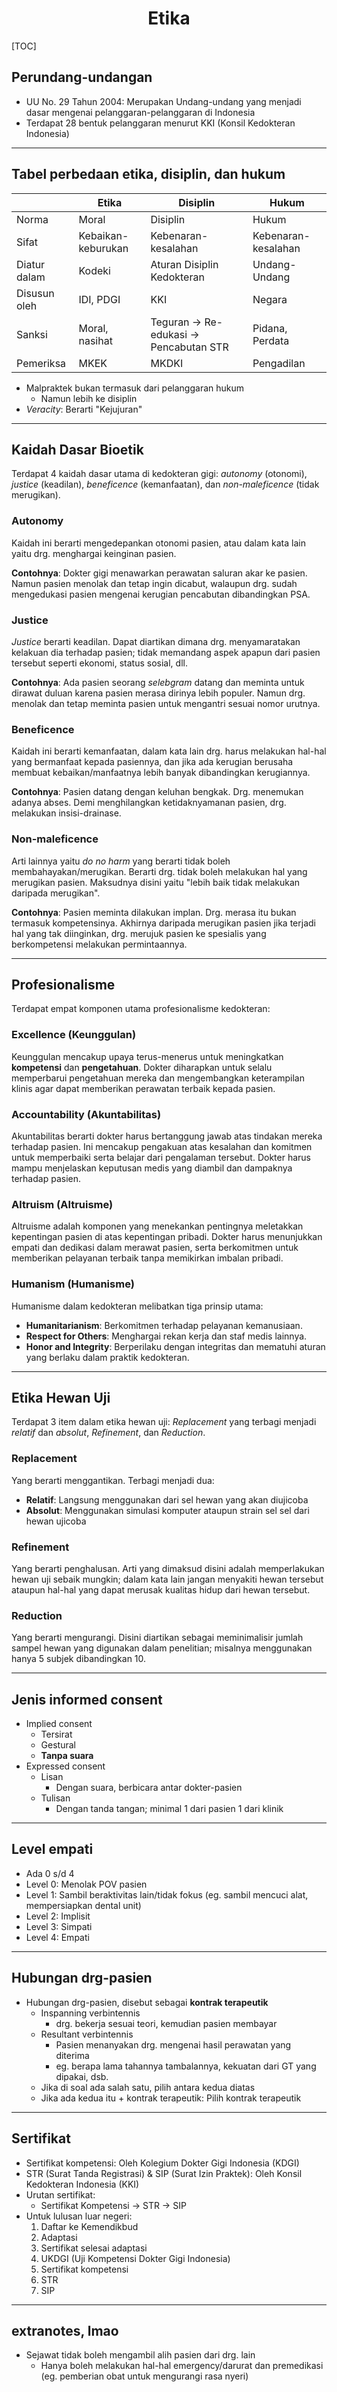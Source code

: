 # <center>Etika</center>

[TOC]

## Perundang-undangan

- UU No. 29 Tahun 2004: Merupakan Undang-undang yang menjadi dasar mengenai pelanggaran-pelanggaran di Indonesia
- Terdapat 28 bentuk pelanggaran menurut KKI (Konsil Kedokteran Indonesia)

---

## Tabel perbedaan etika, disiplin, dan hukum

|              | Etika              | Disiplin                              | Hukum               |
|--------------|--------------------|---------------------------------------|---------------------|
| Norma        | Moral              | Disiplin                              | Hukum               |
| Sifat        | Kebaikan-keburukan | Kebenaran-kesalahan                   | Kebenaran-kesalahan |
| Diatur dalam | Kodeki             | Aturan Disiplin Kedokteran            | Undang-Undang       |
| Disusun oleh | IDI, PDGI          | KKI                                   | Negara              |
| Sanksi       | Moral, nasihat     | Teguran &rarr; Re-edukasi &rarr; Pencabutan STR | Pidana, Perdata     |
| Pemeriksa    | MKEK               | MKDKI                                 | Pengadilan          |

- Malpraktek bukan termasuk dari pelanggaran hukum
	- Namun lebih ke disiplin
- *Veracity*: Berarti "Kejujuran"


---

## Kaidah Dasar Bioetik

Terdapat 4 kaidah dasar utama di kedokteran gigi: *autonomy* (otonomi), *justice* (keadilan), *beneficence* (kemanfaatan), dan *non-maleficence* (tidak merugikan).

### Autonomy

Kaidah ini berarti mengedepankan otonomi pasien, atau dalam kata lain yaitu drg. menghargai keinginan pasien.

**Contohnya**: Dokter gigi menawarkan perawatan saluran akar ke pasien. Namun pasien menolak dan tetap ingin dicabut, walaupun drg. sudah mengedukasi pasien mengenai kerugian pencabutan dibandingkan PSA.

### Justice

*Justice* berarti keadilan. Dapat diartikan dimana drg. menyamaratakan kelakuan dia terhadap pasien; tidak memandang aspek apapun dari pasien tersebut seperti ekonomi, status sosial, dll.

**Contohnya**: Ada pasien seorang *selebgram* datang dan meminta untuk dirawat duluan karena pasien merasa dirinya lebih populer. Namun drg. menolak dan tetap meminta pasien untuk mengantri sesuai nomor urutnya.

### Beneficence

Kaidah ini berarti kemanfaatan, dalam kata lain drg. harus melakukan hal-hal yang bermanfaat kepada pasiennya, dan jika ada kerugian berusaha membuat kebaikan/manfaatnya lebih banyak dibandingkan kerugiannya.

**Contohnya**: Pasien datang dengan keluhan bengkak. Drg. menemukan adanya abses. Demi menghilangkan ketidaknyamanan pasien, drg. melakukan insisi-drainase.

### Non-maleficence

Arti lainnya yaitu *do no harm* yang berarti tidak boleh membahayakan/merugikan. Berarti drg. tidak boleh melakukan hal yang merugikan pasien. Maksudnya disini yaitu "lebih baik tidak melakukan daripada merugikan".

**Contohnya**: Pasien meminta dilakukan implan. Drg. merasa itu bukan termasuk kompetensinya. Akhirnya daripada merugikan pasien jika terjadi hal yang tak diinginkan, drg. merujuk pasien ke spesialis yang berkompetensi melakukan permintaannya.

---

## Profesionalisme

Terdapat empat komponen utama profesionalisme kedokteran:

### Excellence (Keunggulan)
Keunggulan mencakup upaya terus-menerus untuk meningkatkan **kompetensi** dan **pengetahuan**. Dokter diharapkan untuk selalu memperbarui pengetahuan mereka dan mengembangkan keterampilan klinis agar dapat memberikan perawatan terbaik kepada pasien.

### Accountability (Akuntabilitas)
Akuntabilitas berarti dokter harus bertanggung jawab atas tindakan mereka terhadap pasien. Ini mencakup pengakuan atas kesalahan dan komitmen untuk memperbaiki serta belajar dari pengalaman tersebut. Dokter harus mampu menjelaskan keputusan medis yang diambil dan dampaknya terhadap pasien.

### Altruism (Altruisme)
Altruisme adalah komponen yang menekankan pentingnya meletakkan kepentingan pasien di atas kepentingan pribadi. Dokter harus menunjukkan empati dan dedikasi dalam merawat pasien, serta berkomitmen untuk memberikan pelayanan terbaik tanpa memikirkan imbalan pribadi.

### Humanism (Humanisme)
Humanisme dalam kedokteran melibatkan tiga prinsip utama: 
- **Humanitarianism**: Berkomitmen terhadap pelayanan kemanusiaan.
- **Respect for Others**: Menghargai rekan kerja dan staf medis lainnya.
- **Honor and Integrity**: Berperilaku dengan integritas dan mematuhi aturan yang berlaku dalam praktik kedokteran.

---

## Etika Hewan Uji

Terdapat 3 item dalam etika hewan uji: *Replacement* yang terbagi menjadi *relatif* dan *absolut*, *Refinement*, dan *Reduction*.

### Replacement

Yang berarti menggantikan. Terbagi menjadi dua:

- **Relatif**: Langsung menggunakan dari sel hewan yang akan diujicoba
- **Absolut**: Menggunakan simulasi komputer ataupun strain sel sel dari hewan ujicoba

### Refinement

Yang berarti penghalusan. Arti yang dimaksud disini adalah memperlakukan hewan uji sebaik mungkin; dalam kata lain jangan menyakiti hewan tersebut ataupun hal-hal yang dapat merusak kualitas hidup dari hewan tersebut.

### Reduction

Yang berarti mengurangi. Disini diartikan sebagai meminimalisir jumlah sampel hewan yang digunakan dalam penelitian; misalnya menggunakan hanya 5 subjek dibandingkan 10.

---

## Jenis informed consent

- Implied consent
	- Tersirat
	- Gestural
	- **Tanpa suara**
- Expressed consent
	- Lisan
		- Dengan suara, berbicara antar dokter-pasien
	- Tulisan
		- Dengan tanda tangan; minimal 1 dari pasien 1 dari klinik

---

## Level empati

- Ada 0 s/d 4
- Level 0: Menolak POV pasien
- Level 1: Sambil beraktivitas lain/tidak fokus (eg. sambil mencuci alat, mempersiapkan dental unit)
- Level 2: Implisit
- Level 3: Simpati
- Level 4: Empati

---

## Hubungan drg-pasien

- Hubungan drg-pasien, disebut sebagai **kontrak terapeutik**
	- Inspanning verbintennis
		- drg. bekerja sesuai teori, kemudian pasien membayar
	- Resultant verbintennis
		- Pasien menanyakan drg. mengenai hasil perawatan yang diterima
		- eg. berapa lama tahannya tambalannya, kekuatan dari GT yang dipakai, dsb.
	- Jika di soal ada salah satu, pilih antara kedua diatas
	- Jika ada kedua itu + kontrak terapeutik: Pilih kontrak terapeutik

---

## Sertifikat

- Sertifikat kompetensi: Oleh Kolegium Dokter Gigi Indonesia (KDGI)
- STR (Surat Tanda Registrasi) & SIP (Surat Izin Praktek): Oleh Konsil Kedokteran Indonesia (KKI)
- Urutan sertifikat:
	- Sertifikat Kompetensi &rarr; STR &rarr; SIP
- Untuk lulusan luar negeri:
	1.	Daftar ke Kemendikbud
	2.	Adaptasi
	3.	Sertifikat selesai adaptasi
	4.	UKDGI (Uji Kompetensi Dokter Gigi Indonesia)
	5.	Sertifikat kompetensi
	6.	STR
	7.	SIP

---

## extranotes, lmao

- Sejawat tidak boleh mengambil alih pasien dari drg. lain
	- Hanya boleh melakukan hal-hal emergency/darurat dan premedikasi (eg. pemberian obat untuk mengurangi rasa nyeri)